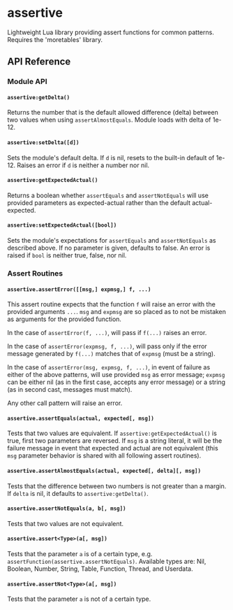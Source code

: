 # assertive

Lightweight Lua library providing assert functions for common patterns.
Requires the 'moretables' library.

## API Reference

### Module API

#### ```assertive:getDelta()```
Returns the number that is the default allowed difference (delta) between two values when using ```assertAlmostEquals```. Module loads with delta of 1e-12.

#### ```assertive:setDelta([d])```
Sets the module's default delta. If ```d``` is nil, resets to the built-in default of 1e-12. Raises an error if ```d``` is neither a number nor nil.

#### ```assertive:getExpectedActual()```
Returns a boolean whether ```assertEquals``` and ```assertNotEquals``` will use provided parameters as expected-actual rather than the default actual-expected.

#### ```assertive:setExpectedActual([bool])```
Sets the module's expectations for ```assertEquals``` and ```assertNotEquals``` as described above. If no parameter is given, defaults to false. An error is raised if ```bool``` is neither true, false, nor nil. 

### Assert Routines

#### ```assertive.assertError([[msg,] expmsg,] f, ...)```
This assert routine expects that the function ```f``` will raise an error with the provided arguments ```...```. ```msg``` and ```expmsg``` are so placed as to not be mistaken as arguments for the provided function.

In the case of ```assertError(f, ...)```, will pass if ```f(...)``` raises an error.

In the case of ```assertError(expmsg, f, ...)```, will pass only if the error message generated by ```f(...)``` matches that of ```expmsg``` (must be a string).

In the case of ```assertError(msg, expmsg, f, ...)```, in event of failure as either of the above patterns, will use provided ```msg``` as error message; ```expmsg``` can be either nil (as in the first case, accepts any error message) or a string (as in second cast, messages must match).

Any other call pattern will raise an error.

#### ```assertive.assertEquals(actual, expected[, msg])```
Tests that two values are equivalent. If ```assertive:getExpectedActual()``` is true, first two parameters are reversed. If ```msg``` is a string literal, it will be the failure message in event that expected and actual are not equivalent (this ```msg``` parameter behavior is shared with all following assert routines).

#### ```assertive.assertAlmostEquals(actual, expected[, delta][, msg])```
Tests that the difference between two numbers is not greater than a margin. If ```delta``` is nil, it defaults to ```assertive:getDelta()```.

#### ```assertive.assertNotEquals(a, b[, msg])```
Tests that two values are not equivalent.

#### ```assertive.assert<Type>(a[, msg])```
Tests that the parameter ```a``` is of a certain type, e.g. ```assertFunction(assertive.assertNotEquals)```. Available types are: Nil, Boolean, Number, String, Table, Function, Thread, and Userdata.

#### ```assertive.assertNot<Type>(a[, msg])```
Tests that the parameter ```a``` is not of a certain type. 

